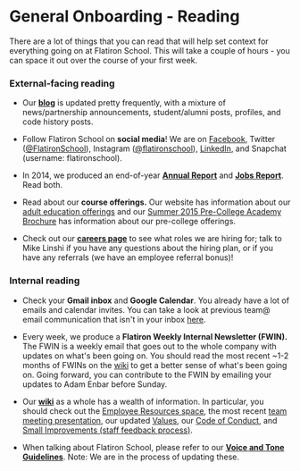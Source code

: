 # General Onboarding - Reading

There are a lot of things that you can read that will help set context for everything going on at Flatiron School. This will take a couple of hours - you can space it out over the course of your first week.

### External-facing reading

- Our **[blog](http://blog.flatironschool.com/)** is updated pretty frequently, with a mixture of news/partnership announcements, student/alumni posts, profiles, and code history posts. 

- Follow Flatiron School on **social media**! We are on [Facebook](https://www.facebook.com/FlatironSchool), Twitter ([@FlatironSchool](https://twitter.com/FlatironSchool)), Instagram ([@flatironschool](https://instagram.com/flatironschool/)), [LinkedIn](https://www.linkedin.com/company/the-flatiron-school), and Snapchat (username: flatironschool).

- In 2014, we produced an end-of-year **[Annual Report](http://far.flatironschool.com/)** and **[Jobs Report](http://flatironschool.com/jobs-report-2014-ty)**. Read both.

- Read about our **course offerings.** Our website has information about our [adult education offerings](http://flatironschool.com/courses) and our [Summer 2015 Pre-College Academy Brochure](https://flatironschool.box.com/s/2lnyga72d7rvhq654poayt8bu4g8rm9x) has information about our pre-college offerings.

- Check out our **[careers page](http://flatironschool.com/careers)** to see what roles we are hiring for; talk to Mike Linshi if you have any questions about the hiring plan, or if you have any referrals (we have an employee referral bonus)!

### Internal reading

- Check your **Gmail inbox** and **Google Calendar**. You already have a lot of emails and calendar invites. You can take a look at previous team@ email communication that isn't in your inbox [here](https://groups.google.com/a/flatironschool.com/forum/#!forum/team).

- Every week, we produce a **Flatiron Weekly Internal Newsletter (FWIN).** The FWIN is a weekly email that goes out to the whole company with updates on what's been going on. You should read the most recent ~1-2 months of FWINs on the [wiki](https://flatiron.atlassian.net/wiki/pages/viewrecentblogposts.action?key=OP) to get a better sense of what's been going on. Going forward, you can contribute to the FWIN by emailing your updates to Adam Enbar before Sunday.

- Our **[wiki](https://flatiron.atlassian.net/wiki/dashboard.action)** as a whole has a wealth of information. In particular, you should check out the [Employee Resources space](https://flatiron.atlassian.net/wiki/display/ER/Employee+Resources+Home), the most recent [team meeting presentation](https://docs.google.com/presentation/d/1qLDDGAOWJO4JHro3TAEDKHLBNrbctnmfI6QdGsrCMcA/edit#slide=id.p), our updated [Values](https://flatiron.atlassian.net/wiki/display/MEM/Values), our [Code of Conduct](https://flatiron.atlassian.net/wiki/display/MEM/Code+of+Conduct), and [Small Improvements (staff feedback process)](https://flatiron.atlassian.net/wiki/display/OP/Staff+Feedback+Processes+-+Small+Improvements).

- When talking about Flatiron School, please refer to our **[Voice and Tone Guidelines](https://docs.google.com/document/d/19oCZYX8ikCd7rMF2OvisCPeuB0Rwy39SfwyT8b1R2Vw/edit#heading=h.oad2jv7jjs07)**. Note: We are in the process of updating these.
